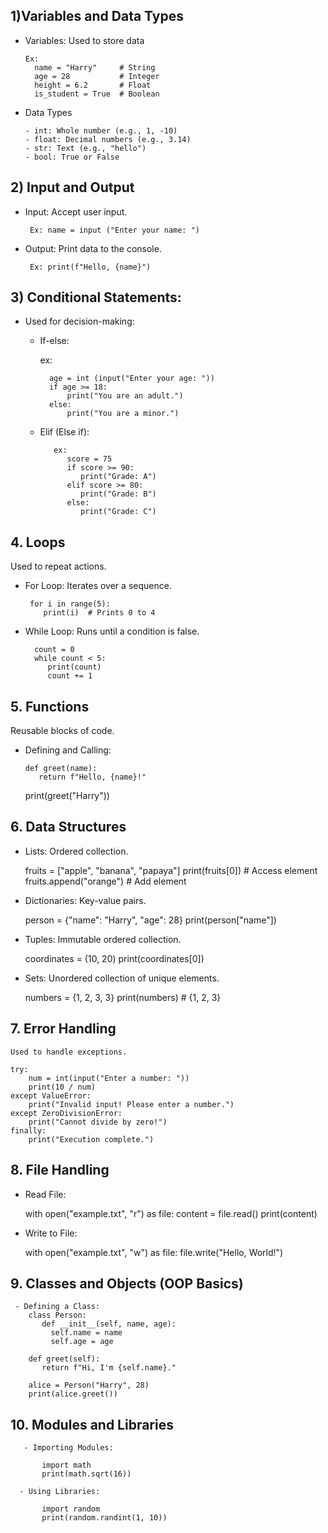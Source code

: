 ## 1)Variables and Data Types

- Variables: Used to store data
     
      Ex:
        name = "Harry"     # String
        age = 28           # Integer
        height = 6.2       # Float 
        is_student = True  # Boolean

- Data Types
  
      - int: Whole number (e.g., 1, -10)
      - float: Decimal numbers (e.g., 3.14)
      - str: Text (e.g., "hello")
      - bool: True or False


## 2) Input and Output

- Input: Accept user input.
        
       Ex: name = input ("Enter your name: ")

- Output: Print data to the console.
     
       Ex: print(f"Hello, {name}")
 
## 3) Conditional Statements:

- Used for decision-making:
      
  - If-else: 
        
       ex: 

          age = int (input("Enter your age: "))
          if age >= 18:
              print("You are an adult.")
          else:
              print("You are a minor.")  
    
  - Elif (Else if):
          
           ex:
              score = 75
              if score >= 90:
                 print("Grade: A")
              elif score >= 80:
                 print("Grade: B")
              else:
                 print("Grade: C")
## 4. Loops
Used to repeat actions.

- For Loop: Iterates over a sequence.


       for i in range(5):
          print(i)  # Prints 0 to 4

 - While Loop: Runs until a condition is false.

         count = 0
         while count < 5:
            print(count)
            count += 1

## 5. Functions
   
Reusable blocks of code.

 -  Defining and Calling:

        def greet(name):
           return f"Hello, {name}!"

    print(greet("Harry"))


## 6. Data Structures

   - Lists: Ordered collection.


      fruits = ["apple", "banana", "papaya"]
      print(fruits[0])  # Access element
      fruits.append("orange")  # Add element

  - Dictionaries: Key-value pairs.

      person = {"name": "Harry", "age": 28}
      print(person["name"])

  - Tuples: Immutable ordered collection.

      coordinates = (10, 20)
      print(coordinates[0])

  - Sets: Unordered collection of unique elements.


       numbers = {1, 2, 3, 3}
       print(numbers)  # {1, 2, 3}

## 7. Error Handling
    Used to handle exceptions.

    try:
        num = int(input("Enter a number: "))
        print(10 / num)
    except ValueError:
        print("Invalid input! Please enter a number.")
    except ZeroDivisionError:
        print("Cannot divide by zero!")
    finally:
        print("Execution complete.")

## 8. File Handling

   - Read File:

     with open("example.txt", "r") as file:
     content = file.read()
     print(content)

   - Write to File:

       with open("example.txt", "w") as file:
       file.write("Hello, World!")
     
## 9. Classes and Objects (OOP Basics)
     - Defining a Class:
        class Person:
           def __init__(self, name, age):
             self.name = name
             self.age = age

        def greet(self):
           return f"Hi, I'm {self.name}."

        alice = Person("Harry", 28)
        print(alice.greet())

## 10. Modules and Libraries
       - Importing Modules:

           import math 
           print(math.sqrt(16))
    
      - Using Libraries:

           import random
           print(random.randint(1, 10))
